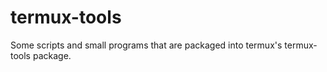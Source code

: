 # termux-tools

Some scripts and small programs that are packaged into termux's
termux-tools package.
